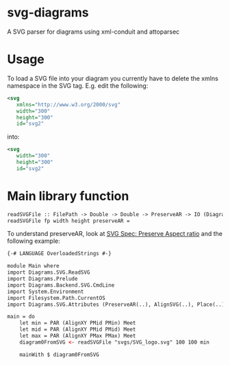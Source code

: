 svg-diagrams
============

A SVG parser for diagrams using xml-conduit and attoparsec


Usage
=======

To load a SVG file into your diagram you currently have to delete the xmlns namespace in the SVG tag. E.g. edit the following:

```xml
<svg
   xmlns="http://www.w3.org/2000/svg"
   width="300"
   height="300"
   id="svg2"
```

into:

```xml
<svg
   width="300"
   height="300"
   id="svg2"
```

Main library function
======================
```xml
readSVGFile :: FilePath -> Double -> Double -> PreserveAR -> IO (Diagram B R2)
readSVGFile fp width height preserveAR =
```

To understand preserveAR, look at 
[SVG Spec: Preserve Aspect ratio](http://www.w3.org/TR/SVG11/coords.html#PreserveAspectRatioAttribute)
and the following example:

```xml
{-# LANGUAGE OverloadedStrings #-}

module Main where
import Diagrams.SVG.ReadSVG
import Diagrams.Prelude
import Diagrams.Backend.SVG.CmdLine
import System.Environment
import Filesystem.Path.CurrentOS
import Diagrams.SVG.Attributes (PreserveAR(..), AlignSVG(..), Place(..), MeetOrSlice(..))

main = do
    let min = PAR (AlignXY PMid PMin) Meet
    let mid = PAR (AlignXY PMid PMid) Meet
    let max = PAR (AlignXY PMax PMax) Meet
    diagram0FromSVG <- readSVGFile "svgs/SVG_logo.svg" 100 100 min

    mainWith $ diagram0FromSVG
```
